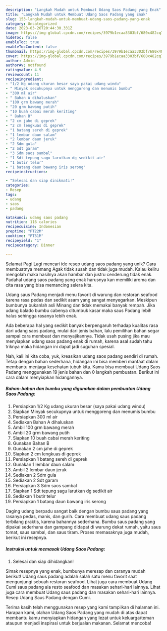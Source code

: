 ```yaml
---
description: "Langkah Mudah untuk Membuat Udang Saos Padang yang Enak"
title: "Langkah Mudah untuk Membuat Udang Saos Padang yang Enak"
slug: 153-langkah-mudah-untuk-membuat-udang-saos-padang-yang-enak
category: Uncategorized
date: 2023-03-26T20:44:30.331Z
image: https://img-global.cpcdn.com/recipes/3979b1ecaa3303bf/680x482cq70/udang-saos-padang-foto-resep-utama.jpg
hideToc: false
enableToc: true
enableTocContent: false
thumbnail: https://img-global.cpcdn.com/recipes/3979b1ecaa3303bf/680x482cq70/udang-saos-padang-foto-resep-utama.jpg
cover: https://img-global.cpcdn.com/recipes/3979b1ecaa3303bf/680x482cq70/udang-saos-padang-foto-resep-utama.jpg
author: Admin
authorAv: notfound
ratingvalue: 4.9
reviewcount: 11
recipeingredient:
- "1/2 Kg udang ukuran besar saya pakai udang windu"
- " Minyak secukupnya untuk menggoreng dan menumis bumbu"
- "300 ml air"
- " Bahan A dihaluskan"
- "100 grm bawang merah"
- "20 grm bawang putih"
- "10 buah cabai merah keriting"
- " Bahan B"
- "2 cm jahe di geprek"
- "2 cm lengkuas di geprek"
- "1 batang sereh di geprek"
- "1 lembar daun salam"
- "2 lembar daun jeruk"
- "2 Sdm gula"
- "2 Sdt garam"
- "3 Sdm saos sambal"
- "1 Sdt tepung sagu larutkan dg sedikit air"
- "1 butir telur"
- "1 batang daun bawang iris serong"
recipeinstructions:

- "Selesai dan siap dinikmati!"
categories:
- Resep
tags:
- udang
- saos
- padang

katakunci: udang saos padang 
nutrition: 116 calories
recipecuisine: Indonesian
preptime: "PT22M"
cooktime: "PT31M"
recipeyield: "1"
recipecategory: Dinner

---
```



Selamat Pagi Lagi mencari ide resep udang saos padang yang unik? Cara membuatnya memang Agak tidak susah dan tidak juga mudah. Kalau keliru mengolah maka hasilnya akan hambar dan justru cenderung tidak enak. Padahal udang saos padang yang enak harusnya kan memiliki aroma dan cita rasa yang bisa memancing selera kita.


Udang saus Padang menjadi menu favorit di warung dan restoran seafood karena rasa pedas dan sedikit asam yang sangat menyegarkan. Meskipun bumbunya bukanlah asli Minang dan tidak memakai banyak rempah. Jika udang balado bumbu cabenya ditumbuk kasar maka saus Padang lebih halus sehingga rasanya lebih enak.

Ada beberapa hal yang sedikit banyak berpengaruh terhadap kualitas rasa dari udang saos padang, mulai dari jenis bahan, lalu pemilihan bahan segar sampai cara membuat dan menyajikannya. Tidak usah pusing jika mau menyiapkan udang saos padang enak di rumah, karena asal sudah tahu triknya maka hidangan ini dapat jadi suguhan spesial.


Nah, kali ini kita coba, yuk, kreasikan udang saos padang sendiri di rumah. Tetap dengan bahan sederhana, hidangan ini bisa memberi manfaat dalam membantu menjaga kesehatan tubuh kita. Kamu bisa membuat Udang Saos Padang menggunakan 19 jenis bahan dan 0 langkah pembuatan. Berikut ini cara dalam menyiapkan hidangannya.

<!--inarticleads1-->

##### Bahan-bahan dan bumbu yang digunakan dalam pembuatan Udang Saos Padang:

1. Persiapkan 1/2 Kg udang ukuran besar (saya pakai udang windu)
1. Siapkan  Minyak secukupnya untuk menggoreng dan menumis bumbu
1. Persiapkan 300 ml air
1. Sediakan  Bahan A dihaluskan
1. Ambil 100 grm bawang merah
1. Ambil 20 grm bawang putih
1. Siapkan 10 buah cabai merah keriting
1. Gunakan  Bahan B
1. Gunakan 2 cm jahe di geprek
1. Siapkan 2 cm lengkuas di geprek
1. Persiapkan 1 batang sereh di geprek
1. Gunakan 1 lembar daun salam
1. Ambil 2 lembar daun jeruk
1. Sediakan 2 Sdm gula
1. Sediakan 2 Sdt garam
1. Persiapkan 3 Sdm saos sambal
1. Siapkan 1 Sdt tepung sagu larutkan dg sedikit air
1. Sediakan 1 butir telur
1. Persiapkan 1 batang daun bawang iris serong


Daging udang berpadu sangat baik dengan bumbu saus padang yang rasanya pedas, manis, dan gurih. Cara membuat udang saus padang terbilang praktis, karena bahannya sederhana. Bumbu saus padang yang dipakai sederhana dan gampang didapat di warung dekat rumah, yaitu saus tomat, saus sambal, dan saus tiram. Proses memasaknya juga mudah, berikut ini resepnya. 

<!--inarticleads2-->

##### Instruksi untuk memasak Udang Saos Padang:


1. Selesai dan siap dihidangkan!

Simak resepnya yang enak, bumbunya meresap dan caranya mudah berikut! Udang saus padang adalah salah satu menu favorit saat mengunjungi sebuah restoran seafood. Lihat juga cara membuat Udang Cumi saus padang ala resto seafood dan masakan sehari-hari lainnya. Lihat juga cara membuat Udang saus padang dan masakan sehari-hari lainnya. Resep Udang Saus Padang dengan Cumi. 

Terima kasih telah menggunakan resep yang kami tampilkan di halaman ini. Harapan kami, olahan Udang Saos Padang yang mudah di atas dapat membantu kamu menyiapkan hidangan yang lezat untuk keluarga/teman ataupun menjadi inspirasi untuk berjualan makanan. Selamat mencoba!
